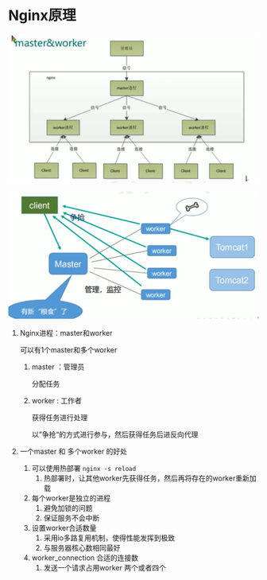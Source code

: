 # Nginx原理

![image-20210831232954228](.\image-20210831232954228.png)



![image-20210831233308789](.\image-20210831233308789.png)



1. Nginx进程：master和worker

   可以有1个master和多个worker

   1. master ：管理员

      分配任务

   2. worker : 工作者

      获得任务进行处理

      以”争抢“的方式进行参与，然后获得任务后进反向代理

2. 一个master 和 多个worker 的好处

   1. 可以使用热部署 `nginx -s reload`
      1. 热部署时，让其他worker先获得任务，然后再将存在的worker重新加载
   2. 每个worker是独立的进程
      1. 避免加锁的问题
      2. 保证服务不会中断
   3. 设置worker合适数量
      1. 采用io多路复用机制，使得性能发挥到极致
      2. 与服务器核心数相同最好
   4. worker_connection 合适的连接数
      1. 发送一个请求占用worker 两个或者四个

